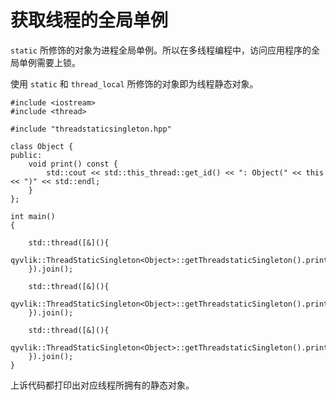# 获取线程的全局单例

`static` 所修饰的对象为进程全局单例。所以在多线程编程中，访问应用程序的全局单例需要上锁。

使用 `static` 和 `thread_local` 所修饰的对象即为线程静态对象。

```
#include <iostream>
#include <thread>

#include "threadstaticsingleton.hpp"

class Object {
public:
    void print() const {
        std::cout << std::this_thread::get_id() << ": Object(" << this << ")" << std::endl;
    }
};

int main()
{

    std::thread([&](){
        qyvlik::ThreadStaticSingleton<Object>::getThreadstaticSingleton().print();
    }).join();

    std::thread([&](){
        qyvlik::ThreadStaticSingleton<Object>::getThreadstaticSingleton().print();
    }).join();

    std::thread([&](){
        qyvlik::ThreadStaticSingleton<Object>::getThreadstaticSingleton().print();
    }).join();
}
```

上诉代码都打印出对应线程所拥有的静态对象。
